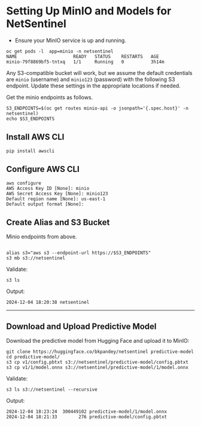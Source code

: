 # Setting Up MinIO and Models for NetSentinel

- Ensure your MinIO service is up and running.

```
oc get pods -l  app=minio -n netsentinel
NAME                     READY   STATUS    RESTARTS   AGE
minio-79f8869bf5-tntxq   1/1     Running   0          3h14m
```

Any S3-compatible bucket will work, but we assume the default credentials are `minio` (username) and `minio123` (password) with the following S3 endpoint. Update these settings in the appropriate locations if needed.

Get the minio endpoints as follows.

```
S3_ENDPOINTS=$(oc get routes minio-api -o jsonpath='{.spec.host}' -n netsentinel)
echo $S3_ENDPOINTS
```

## Install AWS CLI

```
pip install awscli
```

## Configure AWS CLI

```
aws configure
AWS Access Key ID [None]: minio
AWS Secret Access Key [None]: minio123
Default region name [None]: us-east-1
Default output format [None]:
```

## Create Alias and S3 Bucket

Minio endpoints from above.

```

alias s3="aws s3 --endpoint-url https://$S3_ENDPOINTS"
s3 mb s3://netsentinel
```

Validate:

```
s3 ls
```

Output:

```
2024-12-04 18:20:38 netsentinel
```

---

## Download and Upload Predictive Model

Download the predictive model from Hugging Face and upload it to MinIO:

```
git clone https://huggingface.co/bkpandey/netsentinel predictive-model
cd predictive-model/
s3 cp v1/config.pbtxt s3://netsentinel/predictive-model/config.pbtxt
s3 cp v1/1/model.onnx s3://netsentinel/predictive-model/1/model.onnx
```

Validate:

```
s3 ls s3://netsentinel --recursive
```

Output:

```
2024-12-04 18:23:24  300449102 predictive-model/1/model.onnx
2024-12-04 18:21:33        276 predictive-model/config.pbtxt
```
